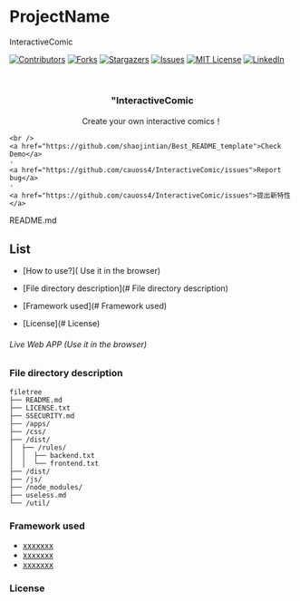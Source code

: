  # ProjectName

InteractiveComic

<!-- PROJECT SHIELDS -->

[![Contributors][contributors-shield]][contributors-url]
[![Forks][forks-shield]][forks-url]
[![Stargazers][stars-shield]][stars-url]
[![Issues][issues-shield]][issues-url]
[![MIT License][license-shield]][license-url]
[![LinkedIn][linkedin-shield]][linkedin-url]

<!-- PROJECT LOGO -->
<br />

<p align="center">


  <h3 align="center">"InteractiveComic</h3>
  <p align="center">
    Create your own interactive comics！
  
    <br />
    <a href="https://github.com/shaojintian/Best_README_template">Check Demo</a>
    ·
    <a href="https://github.com/cauoss4/InteractiveComic/issues">Report bug</a>
    ·
    <a href="https://github.com/cauoss4/InteractiveComic/issues">提出新特性</a>
  </p>

</p>

 
 README.md
 
## List

- [How to use?]( Use it in the browser)
 
- [File directory description](# File directory description)
- [Framework used](# Framework used)
- [License](# License)









###### Live Web APP (Use it in the browser)




### File directory description

```
filetree 
├── README.md
├── LICENSE.txt
├── SSECURITY.md
├── /apps/
├── /css/
├── /dist/
│  ├── /rules/
│  │  ├── backend.txt
│  │  └── frontend.txt
├── /dist/
├── /js/
├── /node_modules/
├── useless.md
└── /util/

```







### Framework used
- [xxxxxxx](https://getbootstrap.com)
- [xxxxxxx](https://jquery.com)
- [xxxxxxx](https://www.jointjs.com)













### License







<!-- links -->

[your-project-path]:https://github.com/cauoss4/interactiveComic
[contributors-shield]: https://img.shields.io/github/contributors/cauoss4/interactiveComic.svg?style=flat-square
[contributors-url]: https://github.com/cauoss4/interactiveComic/graphs/contributors
[forks-shield]: https://img.shields.io/github/forks/cauoss4/interactiveComic.svg?style=flat-square
[forks-url]: https://github.com/cauoss4/interactiveComic/network/members
[stars-shield]: https://img.shields.io/github/stars/cauoss4/interactiveComic.svg?style=flat-square
[stars-url]: https://github.com/cauoss4/interactiveComic/stargazers
[issues-shield]: https://img.shields.io/github/issues/cauoss4/interactiveComic.svg?style=flat-square
[issues-url]: https://github.com/cauoss4/interactiveComic.svg
[license-shield]: https://img.shields.io/github/license/cauoss4/interactiveComice.svg?style=flat-square
[license-url]: https://github.com/cauoss4/interactiveComic/LICENSE.txt
[linkedin-shield]:https://img.shields.io/badge/-LinkedIn-black.svg?style=flat-square&logo=linkedin&colorB=555
[linkedin-url]: https://github.com/cauoss4/interactiveComic




